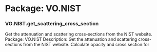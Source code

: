 # Package: VO.NIST


### VO.NIST.get_scattering_cross_section

Get the attenuation and scattering cross-sections from the NIST website. Package: VO.NIST Description: Get the attenuation and scattering cross-sections from the NIST website. Calculate opacity and cross section for


